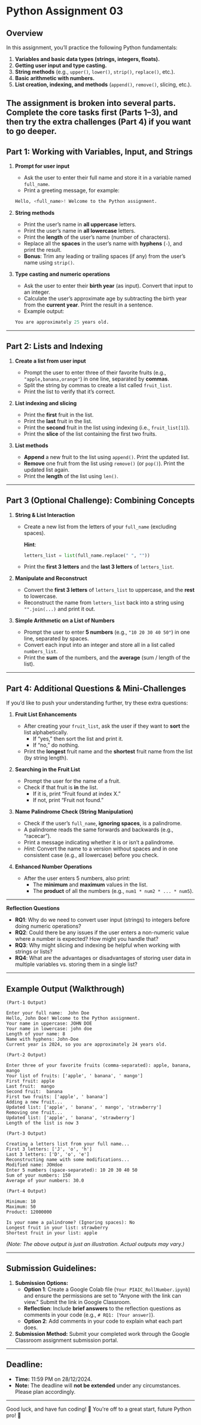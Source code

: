 # **Python Assignment 03**

## **Overview**

In this assignment, you’ll practice the following Python fundamentals:

1. **Variables and basic data types (strings, integers, floats).**
2. **Getting user input and type casting.**
3. **String methods** (e.g., `upper()`, `lower()`, `strip()`, `replace()`, etc.).
4. **Basic arithmetic with numbers.**
5. **List creation, indexing, and methods** (`append()`, `remove()`, slicing, etc.).

## **The assignment is broken into several parts. Complete the core tasks first (Parts 1–3), and then try the extra challenges (Part 4) if you want to go deeper.**

## **Part 1: Working with Variables, Input, and Strings**

1. **Prompt for user input**

   - Ask the user to enter their full name and store it in a variable named `full_name`.
   - Print a greeting message, for example:

   ```python
   Hello, <full_name>! Welcome to the Python assignment.
   ```

2. **String methods**

   - Print the user’s name in **all uppercase** letters.
   - Print the user’s name in **all lowercase** letters.
   - Print the **length** of the user’s name (number of characters).
   - Replace all the **spaces** in the user’s name with **hyphens** (`-`), and print the result.
   - **Bonus**: Trim any leading or trailing spaces (if any) from the user’s name using `strip()`.

3. **Type casting and numeric operations**

   - Ask the user to enter their **birth year** (as input). Convert that input to an integer.
   - Calculate the user’s approximate age by subtracting the birth year from the **current year**. Print the result in a sentence.
   - Example output:

   ```python
   You are approximately 25 years old.
   ```

---

## **Part 2: Lists and Indexing**

1. **Create a list from user input**

   - Prompt the user to enter three of their favorite fruits (e.g., `"apple,banana,orange"`) in one line, separated by **commas**.
   - Split the string by commas to create a list called `fruit_list`.
   - Print the list to verify that it’s correct.

2. **List indexing and slicing**

   - Print the **first** fruit in the list.
   - Print the **last** fruit in the list.
   - Print the **second** fruit in the list using indexing (i.e., `fruit_list[1]`).
   - Print the **slice** of the list containing the first two fruits.

3. **List methods**
   - **Append** a new fruit to the list using `append()`. Print the updated list.
   - **Remove** one fruit from the list using `remove()` (or `pop()`). Print the updated list again.
   - Print the **length** of the list using `len()`.

---

## **Part 3 (Optional Challenge): Combining Concepts**

1. **String & List Interaction**

   - Create a new list from the letters of your `full_name` (excluding spaces).

     **Hint**:

     ```python
     letters_list = list(full_name.replace(" ", ""))
     ```

   - Print the **first 3 letters** and the **last 3 letters** of `letters_list`.

2. **Manipulate and Reconstruct**

   - Convert the **first 3 letters** of `letters_list` to uppercase, and the **rest** to lowercase.
   - Reconstruct the name from `letters_list` back into a string using `"".join(...)` and print it out.

3. **Simple Arithmetic on a List of Numbers**
   - Prompt the user to enter **5 numbers** (e.g., `"10 20 30 40 50"`) in one line, separated by spaces.
   - Convert each input into an integer and store all in a list called `numbers_list`.
   - Print the **sum** of the numbers, and the **average** (sum / length of the list).

---

## **Part 4: Additional Questions & Mini-Challenges**

If you’d like to push your understanding further, try these extra questions:

1. **Fruit List Enhancements**

   - After creating your `fruit_list`, ask the user if they want to **sort** the list alphabetically.
     - If “yes,” then sort the list and print it.
     - If “no,” do nothing.
   - Print the **longest** fruit name and the **shortest** fruit name from the list (by string length).

2. **Searching in the Fruit List**

   - Prompt the user for the name of a fruit.
   - Check if that fruit is **in** the list.
     - If it is, print “Fruit found at index X.”
     - If not, print “Fruit not found.”

3. **Name Palindrome Check (String Manipulation)**

   - Check if the user’s `full_name`, **ignoring spaces**, is a palindrome.
   - A palindrome reads the same forwards and backwards (e.g., “racecar”).
   - Print a message indicating whether it is or isn’t a palindrome.
   - _Hint_: Convert the name to a version without spaces and in one consistent case (e.g., all lowercase) before you check.

4. **Enhanced Number Operations**

   - After the user enters 5 numbers, also print:
     - The **minimum** and **maximum** values in the list.
     - The **product** of all the numbers (e.g., `num1 * num2 * ... * num5`).
---
**Reflection Questions**
   - **RQ1**: Why do we need to convert user input (strings) to integers before doing numeric operations?
   - **RQ2**: Could there be any issues if the user enters a non-numeric value where a number is expected? How might you handle that?
   - **RQ3**: Why might slicing and indexing be helpful when working with strings or lists?
   - **RQ4**: What are the advantages or disadvantages of storing user data in multiple variables vs. storing them in a single list?

---

## **Example Output (Walkthrough)**

```text
(Part-1 Output)

Enter your full name:  John Doe
Hello, John Doe! Welcome to the Python assignment.
Your name in uppercase: JOHN DOE
Your name in lowercase: john doe
Length of your name: 8
Name with hyphens: John-Doe
Current year is 2024, so you are approximately 24 years old.

(Part-2 Output)

Enter three of your favorite fruits (comma-separated): apple, banana, mango
Your list of fruits: ['apple', ' banana', ' mango']
First fruit: apple
Last fruit:  mango
Second fruit:  banana
First two fruits: ['apple', ' banana']
Adding a new fruit...
Updated list: ['apple', ' banana', ' mango', 'strawberry']
Removing one fruit...
Updated list: ['apple', ' banana', 'strawberry']
Length of the list is now 3

(Part-3 Output)

Creating a letters list from your full name...
First 3 letters: ['J', 'o', 'h']
Last 3 letters: ['D', 'o', 'e']
Reconstructing name with some modifications...
Modified name: JOHdoe
Enter 5 numbers (space-separated): 10 20 30 40 50
Sum of your numbers: 150
Average of your numbers: 30.0

(Part-4 Output)

Minimum: 10
Maximum: 50
Product: 12000000

Is your name a palindrome? (Ignoring spaces): No
Longest fruit in your list: strawberry
Shortest fruit in your list: apple
```

_(Note: The above output is just an illustration. Actual outputs may vary.)_

---

## **Submission Guidelines:**

1. **Submission Options:**
   - **Option 1**: Create a Google Colab file (`Your PIAIC_RollNumber.ipynb`) and ensure the permissions are set to "Anyone with the link can view." Submit the link in Google Classroom.
   - **Reflection**: Include **brief answers** to the reflection questions as comments in your code (e.g., `# RQ1: [Your answer]`).
   - **Option 2**: Add comments in your code to explain what each part does.
2. **Submission Method:** Submit your completed work through the Google Classroom assignment submission portal.

---

## **Deadline:**

- **Time:** 11:59 PM on 28/12/2024.
- **Note:** The deadline will **not be extended** under any circumstances. Please plan accordingly.

---

Good luck, and have fun coding! 🎉 You're off to a great start, future Python pro! 🚀
